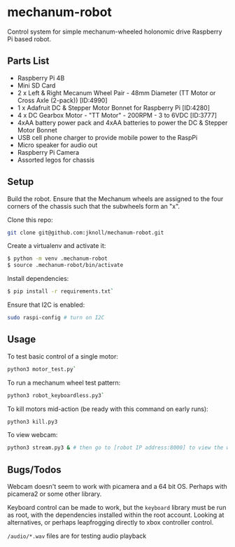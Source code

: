 # mechanum-robot
Control system for simple mechanum-wheeled holonomic drive Raspberry Pi based robot.

## Parts List
- Raspberry Pi 4B
- Mini SD Card
- 2 x Left & Right Mecanum Wheel Pair - 48mm Diameter (TT Motor or Cross Axle (2-pack)) [ID:4990]
- 1 x Adafruit DC & Stepper Motor Bonnet for Raspberry Pi [ID:4280]
- 4 x DC Gearbox Motor - "TT Motor" - 200RPM - 3 to 6VDC [ID:3777]
- 4xAA battery power pack and 4xAA batteries to power the DC & Stepper Motor Bonnet
- USB cell phone charger to provide mobile power to the RaspPi
- Micro speaker for audio out
- Raspberry Pi Camera
- Assorted legos for chassis


## Setup
Build the robot. Ensure that the Mechanum wheels are assigned to the four corners of the chassis such that the subwheels form an "x".

Clone this repo:

``` bash
git clone git@github.com:jknoll/mechanum-robot.git
```

Create a virtualenv and activate it:

```bash
$ python -m venv .mechanum-robot
$ source .mechanum-robot/bin/activate
```

Install dependencies:
```bash
$ pip install -r requirements.txt`
```

Ensure that I2C is enabled:
```bash
sudo raspi-config # turn on I2C
```

## Usage
To test basic control of a single motor:
```bash
python3 motor_test.py`
```

To run a mechanum wheel test pattern:
```bash
python3 robot_keyboardless.py3`
```
To kill motors mid-action (be ready with this command on early runs):
```bash
python3 kill.py3
```

To view webcam:
```bash
python3 stream.py3 & # then go to [robot IP address:8000] to view the webcam
```


## Bugs/Todos
Webcam doesn't seem to work with picamera and a 64 bit OS. Perhaps with picamera2 or some other library.

Keyboard control can be made to work, but the `keyboard` library must be run as root, with the dependencies installed within the root account. Looking at alternatives, or perhaps leapfrogging directly to xbox controller control.



`/audio/*.wav` files are for testing audio playback




